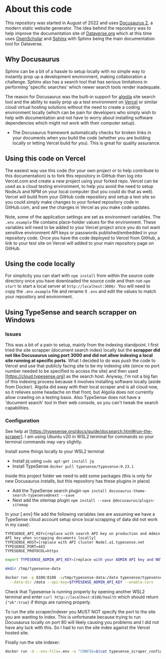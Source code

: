 # About this code

This repository was started in August of 2022 and uses [Docusaurus 2](https://docusaurus.io), a modern static website generator. The idea behind the repository was to help improve the documentation site of [Dataverse.org](https://dataverse.org) which at this time uses [OpenScholar](https://theopenscholar.com) and [Sphinx](https://www.sphinx-doc.org) with Sphinx being the main documentation tool for Dataverse.

## Why Docusaurus

Sphinx can be a bit of a hassle to setup locally with no simple way to instantly prop up a development environment, making collaboration a challenge. Sphinx also has a search tool that has serious limitations in performing 'specific searches' which newer search tools render inadequate.

The reason for Docusaurus was the built-in support for [algolia](https://www.algolia.com) site search tool and the ability to easily prop up a test environment on [Vercel](https://vercel.com) or similar cloud virtual hosting solutions without the need to create a coding environment locally (which can be pain for developers who simply wish to help with documentation and not have to worry about installing software dependencies which might not work with their computer setup).

- The Docusaurus framework automatically checks for broken links in your documents when you build the code (whether you are building locally or letting Vercel build for you). This is great for quality assurance.

## Using this code on Vercel

The easiest way use this code (for your own project or to help contribute to this documentation) is to fork this repository in GitHub then log into Vercel.com and create a new project using your forked repo. Vercel can be used as a cloud testing environment, to help you avoid the need to setup NodeJs and NPM on your local computer (but you could do that as well). Vercel will build from your GitHub code repository and setup a test site so you could simply make changes to your forked repository code in GitHub.com, and see the changes in Vercel as you make code updates. 

Note, some of the application settings are set as environment variables. The `.env.example` file contains place-holder values for the environment. These variables will need to be added to your Vercel project since you do not want sensitive environment API keys or passwords published/embedded in your repository code. Once you have the code deployed to Vercel from GitHub, a link to your test site on Vercel will added to your main repository page on GitHub.

## Using the code locally

For simplicity you can start with `npm install` from within the source code directory once you have downloaded the source code and then run `npm start` to start a local server at `http://localhost:3000/`. You will need to copy the `.env.example` file and rename it `.env` and edit the values to match your repository and environment.

## Using TypeSense and search scrapper on Windows

### Issues

This was a bit of a pain to setup, mainly from the indexing standpoint. I first tried the site scrapper (document search index) locally but the **scrapper did not like Docusaurus using port 3000 and did not allow indexing a local site running at specific ports**. What I decided to do was push the code to Vercel and use that publicly facing site to be my indexing site (since no port number needed to be specified to access the site) and then used [https://cloud.typesense.org] as the search host. Anyway, I'm not a big fan of this indexing process because it involves installing software locally (aside from Docker). Algolia did away with their local scraper and is all cloud now, so it relieves some headache on that front, but Algolia does not currently allow crawling on a testing basis. Also TypeSense does not have a 'document search' tool in their web console, so you can't tweak the search capabilities.

### Configuration

See help at [https://typesense.org/docs/guide/docsearch.html#run-the-scraper]. I am using Ubuntu v20 in WSL2 terminal for commands so your terminal commands may vary slightly.

Install some things locally to your WSL2 terminal

- Install jq using `sudo apt-get install jq`
- Install TypeSense `docker pull typesense/typesense:0.23.1`
  
Inside this project folder we need to add some packages (this is only for new Docusaurus installs, but this repository has these plugins in place)

- Add the TypeSense search plugin `npm install docusaurus-theme-search-typesense@next --save`
- Next add the sitemap plugin `npm install --save @docusaurus/plugin-sitemap`

In your [.env] file add the following variables (we are assuming we have a TypeSense cloud account setup since local scrapping of data did not work in my case):

```env
TYPESENSE_API_KEY=[replace with search API key on production and Admin API key when scrapping documents locally]
TYPESENSE_HOST=[replace with API cluster Node].a1.typesense.net
TYPESENSE_PORT=443
TYPESENSE_PROTOCOL=https
```

```bash
export TYPESENSE_ADMIN_API_KEY=[replace with your ADMIN API key and NOT search only API key]

mkdir /tmp/typesense-data

docker run -p 8108:8108 -v/tmp/typesense-data:/data typesense/typesense:0.23.1 \
  --data-dir /data --api-key=$TYPESENSE_ADMIN_API_KEY --enable-cors
```

Check that Typesense is running properly by opening another WSL2 terminal and enter `curl http://localhost:8108/health` which should return `{"ok":true}` if things are running properly.

To run the site scraper/indexer you MUST NOT specify the port to the site you are wanting to index. This is unfortunate because trying to run Docusaurus locally on port 80 will likely causing you problems and I did not have any luck with this. So I had to run the site index against the Vercel hosted site.

Finally run the site indexer:

```bash
docker run -d --env-file=.env -e "CONFIG=$(cat typesense_scraper_config.json | jq -r tostring)" typesense/docsearch-scraper:latest
```
